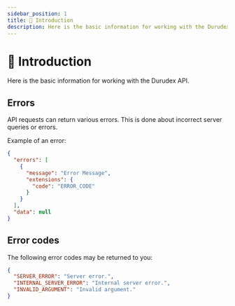 ```yaml
---
sidebar_position: 1
title: 📕 Introduction
description: Here is the basic information for working with the Durudex API.
---
```


# 📕 Introduction

Here is the basic information for working with the Durudex API.

## Errors

API requests can return various errors. This is done about incorrect server queries or errors.

Example of an error:
```json
{
  "errors": [
    {
      "message": "Error Message",
      "extensions": {
        "code": "ERROR_CODE"
      }
    }
  ],
  "data": null
}
```

## Error codes

The following error codes may be returned to you:

```json title=codes.json
{
  "SERVER_ERROR": "Server error.",
  "INTERNAL_SERVER_ERROR": "Internal server error.",
  "INVALID_ARGUMENT": "Invalid argument."
}
```
